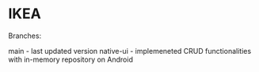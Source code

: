 # IKEA

Branches:

main - last updated version
native-ui - implemeneted CRUD functionalities with in-memory repository on Android
